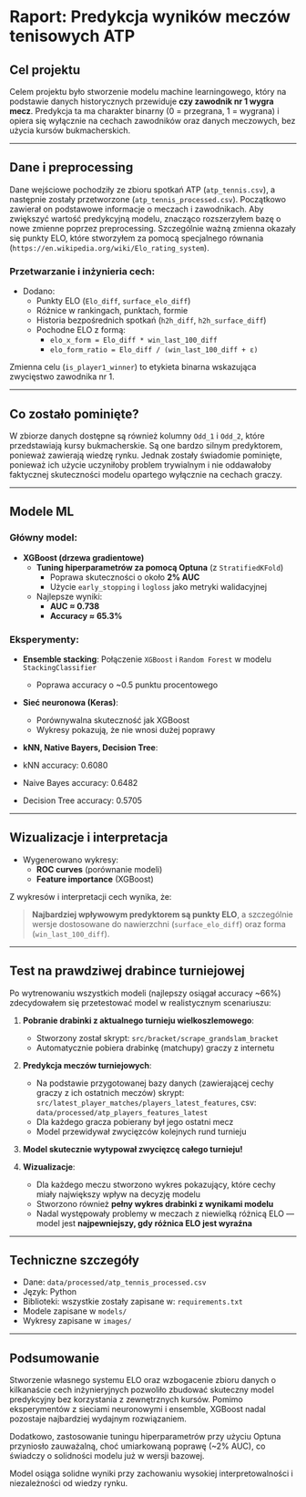 # Raport: Predykcja wyników meczów tenisowych ATP

## Cel projektu

Celem projektu było stworzenie modelu machine learningowego, który na podstawie danych historycznych przewiduje **czy zawodnik nr 1 wygra mecz**. Predykcja ta ma charakter binarny (0 = przegrana, 1 = wygrana) i opiera się wyłącznie na cechach zawodników oraz danych meczowych, bez użycia kursów bukmacherskich.

---

## Dane i preprocessing

Dane wejściowe pochodziły ze zbioru spotkań ATP (`atp_tennis.csv`), a następnie zostały przetworzone (`atp_tennis_processed.csv`). Początkowo zawierał on podstawowe informacje o meczach i zawodnikach. Aby zwiększyć wartość predykcyjną modelu, znacząco rozszerzyłem bazę o nowe zmienne poprzez preprocessing. Szczególnie ważną zmienna okazały się punkty ELO, które stworzyłem za pomocą specjalnego równania (`https://en.wikipedia.org/wiki/Elo_rating_system`).

### Przetwarzanie i inżynieria cech:

- Dodano:
  - Punkty ELO (`Elo_diff`, `surface_elo_diff`)
  - Różnice w rankingach, punktach, formie
  - Historia bezpośrednich spotkań (`h2h_diff`, `h2h_surface_diff`)
  - Pochodne ELO z formą:
    - `elo_x_form = Elo_diff * win_last_100_diff`
    - `elo_form_ratio = Elo_diff / (win_last_100_diff + ε)`

Zmienna celu (`is_player1_winner`) to etykieta binarna wskazująca zwycięstwo zawodnika nr 1.

---

## Co zostało pominięte?

W zbiorze danych dostępne są również kolumny `Odd_1` i `Odd_2`, które przedstawiają kursy bukmacherskie. Są one bardzo silnym predyktorem, ponieważ zawierają wiedzę rynku. Jednak zostały świadomie pominięte, ponieważ ich użycie uczyniłoby problem trywialnym i nie oddawałoby faktycznej skuteczności modelu opartego wyłącznie na cechach graczy.

---

## Modele ML

### Główny model:
- **XGBoost (drzewa gradientowe)**
  - **Tuning hiperparametrów za pomocą Optuna** (z `StratifiedKFold`)
    - Poprawa skuteczności o około **2% AUC**
    - Użycie `early_stopping` i `logloss` jako metryki walidacyjnej
  - Najlepsze wyniki:
    - **AUC ≈ 0.738**
    - **Accuracy ≈ 65.3%**

### Eksperymenty:
- **Ensemble stacking**: Połączenie `XGBoost` i `Random Forest` w modelu `StackingClassifier`
  - Poprawa accuracy o ~0.5 punktu procentowego

- **Sieć neuronowa (Keras)**:
  - Porównywalna skuteczność jak XGBoost
  - Wykresy pokazują, że nie wnosi dużej poprawy

- **kNN, Native Bayers, Decision Tree**:
 - kNN accuracy: 0.6080
 - Naive Bayes accuracy: 0.6482
 - Decision Tree accuracy: 0.5705

---

## Wizualizacje i interpretacja

- Wygenerowano wykresy:
  - **ROC curves** (porównanie modeli)
  - **Feature importance** (XGBoost)

Z wykresów i interpretacji cech wynika, że:
> **Najbardziej wpływowym predyktorem są punkty ELO**, a szczególnie wersje dostosowane do nawierzchni (`surface_elo_diff`) oraz forma (`win_last_100_diff`).

---

## Test na prawdziwej drabince turniejowej

Po wytrenowaniu wszystkich modeli (najlepszy osiągał accuracy ~66%) zdecydowałem się przetestować model w realistycznym scenariuszu:

1. **Pobranie drabinki z aktualnego turnieju wielkoszlemowego**:
   - Stworzony został skrypt: `src/bracket/scrape_grandslam_bracket`
   - Automatycznie pobiera drabinkę (matchupy) graczy z internetu

2. **Predykcja meczów turniejowych**:
   - Na podstawie przygotowanej bazy danych (zawierającej cechy graczy z ich ostatnich meczów) 
     skrypt: `src/latest_player_matches/players_latest_features`, csv: `data/processed/atp_players_features_latest`
   - Dla każdego gracza pobierany był jego ostatni mecz
   - Model przewidywał zwycięzców kolejnych rund turnieju

3. **Model skutecznie wytypował zwycięzcę całego turnieju!**

4. **Wizualizacje**:
   - Dla każdego meczu stworzono wykres pokazujący, które cechy miały największy wpływ na decyzję modelu
   - Stworzono również **pełny wykres drabinki z wynikami modelu**
   - Nadal występowały problemy w meczach z niewielką różnicą ELO — model jest **najpewniejszy, gdy różnica ELO jest wyraźna**

---

## Techniczne szczegóły

- Dane: `data/processed/atp_tennis_processed.csv`
- Język: Python
- Biblioteki: wszystkie zostały zapisane w: `requirements.txt`
- Modele zapisane w `models/`
- Wykresy zapisane w `images/`

---

## Podsumowanie

Stworzenie własnego systemu ELO oraz wzbogacenie zbioru danych o kilkanaście cech inżynieryjnych pozwoliło zbudować skuteczny model predykcyjny bez korzystania z zewnętrznych kursów. Pomimo eksperymentów z sieciami neuronowymi i ensemble, XGBoost nadal pozostaje najbardziej wydajnym rozwiązaniem.

Dodatkowo, zastosowanie tuningu hiperparametrów przy użyciu Optuna przyniosło zauważalną, choć umiarkowaną poprawę (~2% AUC), co świadczy o solidności modelu już w wersji bazowej.

Model osiąga solidne wyniki przy zachowaniu wysokiej interpretowalności i niezależności od wiedzy rynku.
